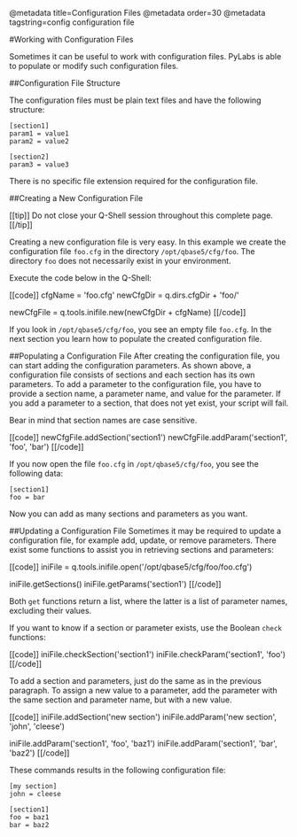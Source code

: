 @metadata title=Configuration Files
@metadata order=30
@metadata tagstring=config configuration file


#Working with Configuration Files

Sometimes it can be useful to work with configuration files. PyLabs is able to populate or modify such configuration files.


##Configuration File Structure

The configuration files must be plain text files and have the following structure:

    [section1]
    param1 = value1
    param2 = value2
     
    [section2]
    param3 = value3
    
There is no specific file extension required for the configuration file.


##Creating a New Configuration File

[[tip]]
Do not close your Q-Shell session throughout this complete page.
[[/tip]]

Creating a new configuration file is very easy. In this example we create the configuration file `foo.cfg` in the directory `/opt/qbase5/cfg/foo`. The directory `foo` does not necessarily exist in your environment.

Execute the code below in the Q-Shell:

[[code]]
cfgName = 'foo.cfg'
newCfgDir = q.dirs.cfgDir + 'foo/'

newCfgFile = q.tools.inifile.new(newCfgDir + cfgName)
[[/code]]

If you look in `/opt/qbase5/cfg/foo`, you see an empty file `foo.cfg`. In the next section you learn how to populate the created configuration file.


##Populating a Configuration File
After creating the configuration file, you can start adding the configuration parameters. As shown above, a configuration file consists of sections and each section has its own parameters.
To add a parameter to the configuration file, you have to provide a section name, a parameter name, and value for the parameter.
If you add a parameter to a section, that does not yet exist, your script will fail.

Bear in mind that section names are case sensitive.

[[code]]
newCfgFile.addSection('section1')
newCfgFile.addParam('section1', 'foo', 'bar')
[[/code]]

If you now open the file `foo.cfg` in `/opt/qbase5/cfg/foo`, you see the following data:

    [section1]
    foo = bar
    
Now you can add as many sections and parameters as you want.


##Updating a Configuration File
Sometimes it may be required to update a configuration file, for example add, update, or remove parameters. There exist some functions to assist you in retrieving sections and parameters:

[[code]]
iniFile = q.tools.inifile.open('/opt/qbase5/cfg/foo/foo.cfg')

iniFile.getSections()
iniFile.getParams('section1')
[[/code]]

Both `get` functions return a list, where the latter is a list of parameter names, excluding their values.

If you want to know if a section or parameter exists, use the Boolean `check` functions:

[[code]]
iniFile.checkSection('section1')
iniFile.checkParam('section1', 'foo')
[[/code]]

To add a section and parameters, just do the same as in the previous paragraph. To assign a new value to a parameter, add the parameter with the same section and parameter name, but with a new value.

[[code]]
iniFile.addSection('new section')
iniFile.addParam('new section', 'john', 'cleese')

iniFile.addParam('section1', 'foo', 'baz1')
iniFile.addParam('section1', 'bar', 'baz2')
[[/code]]

These commands results in the following configuration file:

    [my section]
    john = cleese
    
    [section1]
    foo = baz1
    bar = baz2
